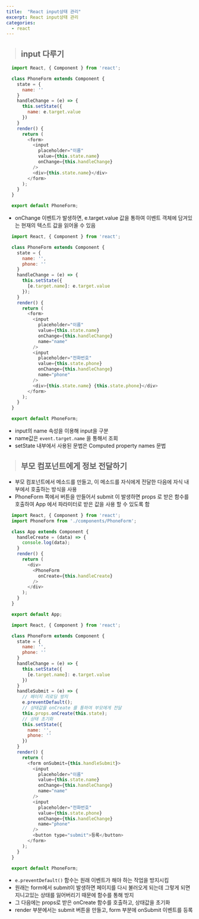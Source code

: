```yaml
---
title:  "React input상태 관리"
excerpt: React input상태 관리
categories:
  - react
---
```


> ## input 다루기
  
```javascript
  import React, { Component } from 'react';

  class PhoneForm extends Component {
    state = {
      name: ''
    }
    handleChange = (e) => {
      this.setState({
        name: e.target.value
      })
    }
    render() {
      return (
        <form>
          <input
            placeholder="이름"
            value={this.state.name}
            onChange={this.handleChange}
          />
          <div>{this.state.name}</div>
        </form>
      );
    }
  }

  export default PhoneForm;
```  

- onChange 이벤트가 발생하면, e.target.value 값을 통하여 이벤트 객체에 담겨있는 현재의 텍스트 값을 읽어올 수 있음


  
```javascript
  import React, { Component } from 'react';

  class PhoneForm extends Component {
    state = {
      name: '',
      phone: ''
    }
    handleChange = (e) => {
      this.setState({
        [e.target.name]: e.target.value
      });
    }
    render() {
      return (
        <form>
          <input
            placeholder="이름"
            value={this.state.name}
            onChange={this.handleChange}
            name="name"
          />
          <input
            placeholder="전화번호"
            value={this.state.phone}
            onChange={this.handleChange}
            name="phone"
          />
          <div>{this.state.name} {this.state.phone}</div>
        </form>
      );
    }
  }

  export default PhoneForm;
```  
  
- input의 name 속성을 이용해 input을 구분
- name값은   ```event.target.name```   을 통해서 조회
- setState 내부에서 사용된 문법은 Computed property names 문법


> ## 부모 컴포넌트에게 정보 전달하기  

- 부모 컴포넌트에서 메소드를 만들고, 이 메소드를 자식에게 전달한 다음에 자식 내부에서 호출하는 방식을 사용
- PhoneForm 쪽에서 버튼을 만들어서 submit 이 발생하면 props 로 받은 함수를 호출하여 App 에서 파라미터로 받은 값을 사용 할 수 있도록 함
  
```javascript
  import React, { Component } from 'react';
  import PhoneForm from './components/PhoneForm';

  class App extends Component {
    handleCreate = (data) => {
      console.log(data);
    }
    render() {
      return (
        <div>
          <PhoneForm
            onCreate={this.handleCreate}
          />
        </div>
      );
    }
  }

  export default App;
```  
  
```javascript
  import React, { Component } from 'react';

  class PhoneForm extends Component {
    state = {
      name: '',
      phone: ''
    }
    handleChange = (e) => {
      this.setState({
        [e.target.name]: e.target.value
      })
    }
    handleSubmit = (e) => {
      // 페이지 리로딩 방지
      e.preventDefault();
      // 상태값을 onCreate 를 통하여 부모에게 전달
      this.props.onCreate(this.state);
      // 상태 초기화
      this.setState({
        name: '',
        phone: ''
      })
    }
    render() {
      return (
        <form onSubmit={this.handleSubmit}>
          <input
            placeholder="이름"
            value={this.state.name}
            onChange={this.handleChange}
            name="name"
          />
          <input
            placeholder="전화번호"
            value={this.state.phone}
            onChange={this.handleChange}
            name="phone"
          />
          <button type="submit">등록</button>
        </form>
      );
    }
  }

  export default PhoneForm;
```  

-   ```e.preventDefault()```  함수는 원래 이벤트가 해야 하는 작업을 방지시킴
- 원래는 form에서 submit이 발생하면 페이지를 다시 불러오게 되는데 그렇게 되면 지니고있는 상태를 잃어버리기 때문에 함수를 통해 방지
- 그 다음에는 props로 받은 onCreate 함수를 호출하고, 상태값을 초기화
- render 부분에서는 submit 버튼을 만들고, form 부분에 onSubmit 이벤트를 등록
  
